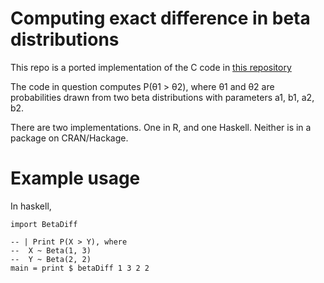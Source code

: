 # Computing exact difference in beta distributions

This repo is a ported implementation of the C code in
[this repository](https://github.com/EmanueleRaineri/methyl_diff)

The code in question computes P(θ1 > θ2), where θ1 and θ2 are
probabilities drawn from two beta distributions with parameters
a1, b1, a2, b2.

There are two implementations. One in R, and one Haskell.
Neither is in a package on CRAN/Hackage.

# Example usage

In haskell,

~~~~
import BetaDiff

-- | Print P(X > Y), where
--  X ~ Beta(1, 3)
--  Y ~ Beta(2, 2)
main = print $ betaDiff 1 3 2 2
~~~~
